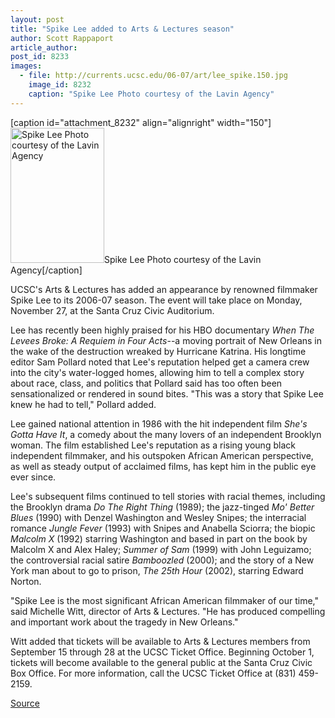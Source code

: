 ```yaml
---
layout: post
title: "Spike Lee added to Arts & Lectures season"
author: Scott Rappaport
article_author: 
post_id: 8233
images:
  - file: http://currents.ucsc.edu/06-07/art/lee_spike.150.jpg
    image_id: 8232
    caption: "Spike Lee Photo courtesy of the Lavin Agency"
---
```


[caption id="attachment_8232" align="alignright" width="150"]<a href="http://dev-ucsc-news.pantheonsite.io/wp-content/uploads/2006/09/lee_spike.150.jpg"><img class="size-full wp-image-8232" src="http://dev-ucsc-news.pantheonsite.io/wp-content/uploads/2006/09/lee_spike.150.jpg" alt="Spike Lee Photo courtesy of the Lavin Agency" width="150" height="216" /></a>Spike Lee Photo courtesy of the Lavin Agency[/caption]
<a name="content" id="content"></a>
<p>
  UCSC's Arts &amp; Lectures has added an appearance by renowned filmmaker Spike Lee to its 2006-07 season. The event will take place on Monday, November 27, at the Santa Cruz Civic Auditorium.
</p>
<p>
  Lee has recently been highly praised for his HBO documentary <i>When The Levees Broke: A Requiem in Four Acts</i>--a moving portrait of New Orleans in the wake of the destruction wreaked by Hurricane Katrina. His longtime editor Sam Pollard noted that Lee's reputation helped get a camera crew into the city's water-logged homes, allowing him to tell a complex story about race, class, and politics that Pollard said has too often been sensationalized or rendered in sound bites. "This was a story that Spike Lee knew he had to tell," Pollard added.
</p>
<p>
  Lee gained national attention in 1986 with the hit independent film <i>She's Gotta Have It</i>, a comedy about the many lovers of an independent Brooklyn woman. The film established Lee's reputation as a rising young black independent filmmaker, and his outspoken African American perspective, as well as steady output of acclaimed films, has kept him in the public eye ever since.
</p>
<p>
  Lee's subsequent films continued to tell stories with racial themes, including the Brooklyn drama <i>Do The Right Thing</i> (1989); the jazz-tinged <i>Mo' Better Blues</i> (1990) with Denzel Washington and Wesley Snipes; the interracial romance <i>Jungle Fever</i> (1993) with Snipes and Anabella Sciorra; the biopic <i>Malcolm X</i> (1992) starring Washington and based in part on the book by Malcolm X and Alex Haley; <i>Summer of Sam</i> (1999) with John Leguizamo; the controversial racial satire <i>Bamboozled</i> (2000); and the story of a New York man about to go to prison, <i>The 25th Hour</i> (2002), starring Edward Norton.
</p>
<p>
  "Spike Lee is the most significant African American filmmaker of our time," said Michelle Witt, director of Arts &amp; Lectures. "He has produced compelling and important work about the tragedy in New Orleans."
</p>
<p>
  Witt added that tickets will be available to Arts &amp; Lectures members from September 15 through 28 at the UCSC Ticket Office. Beginning October 1, tickets will become available to the general public at the Santa Cruz Civic Box Office. For more information, call the UCSC Ticket Office at (831) 459-2159.
</p>
<p><a href="http://www1.ucsc.edu/currents/06-07/09-11/spike_lee.asp" title="Permalink to spike_lee">Source</a></p>
